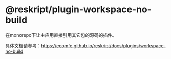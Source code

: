 # @reskript/plugin-workspace-no-build

在monorepo下让主应用直接引用其它包的源码的插件。

具体文档请参考：https://ecomfe.github.io/reskript/docs/plugins/workspace-no-build
